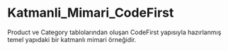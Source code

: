# Katmanli_Mimari_CodeFirst

Product ve Category tablolarından oluşan CodeFirst yapısıyla hazırlanmış temel yapıdaki bir katmanlı mimari örneğidir.
